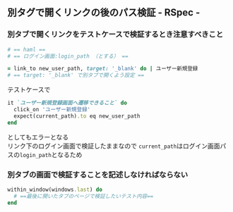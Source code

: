## 別タグで開くリンクの後のパス検証 - RSpec -

### 別タブで開くリンクをテストケースで検証するとき注意すべきこと
```ruby
# == haml ==
# == ログイン画面:login_path （とする） ==

= link_to new_user_path, target: '_blank' do | ユーザー新規登録
# == target: '_blank' で別タブで開くよう設定 ==
```
テストケースで
```ruby
it `ユーザー新規登録画面へ遷移できること` do
  click_on 'ユーザー新規登録'
  expect(current_path).to eq new_user_path
end
```
としてもエラーとなる  
リンク下のログイン画面で検証したままなので
```current_path```はログイン画面パスの```login_path```となるため

### 別タブの画面で検証することを記述しなければならない

```ruby
within_window(windows.last) do
  # ==最後に開いたタブのページで検証したいテスト内容==
end
```
